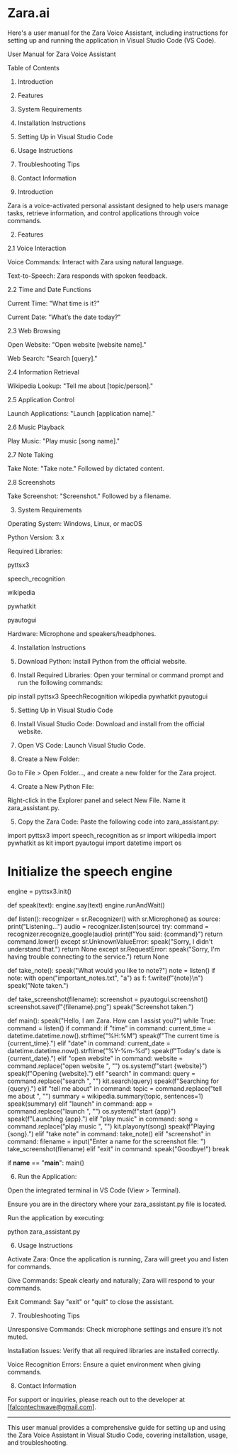 # Zara.ai
Here's a user manual for the Zara Voice Assistant, including instructions for setting up and running the application in Visual Studio Code (VS Code).

User Manual for Zara Voice Assistant

Table of Contents

1. Introduction


2. Features


3. System Requirements


4. Installation Instructions


5. Setting Up in Visual Studio Code


6. Usage Instructions


7. Troubleshooting Tips


8. Contact Information



1. Introduction

Zara is a voice-activated personal assistant designed to help users manage tasks, retrieve information, and control applications through voice commands.

2. Features

2.1 Voice Interaction

Voice Commands: Interact with Zara using natural language.

Text-to-Speech: Zara responds with spoken feedback.


2.2 Time and Date Functions

Current Time: "What time is it?"

Current Date: "What’s the date today?"


2.3 Web Browsing

Open Website: "Open website [website name]."

Web Search: "Search [query]."


2.4 Information Retrieval

Wikipedia Lookup: "Tell me about [topic/person]."


2.5 Application Control

Launch Applications: "Launch [application name]."


2.6 Music Playback

Play Music: "Play music [song name]."


2.7 Note Taking

Take Note: "Take note." Followed by dictated content.


2.8 Screenshots

Take Screenshot: "Screenshot." Followed by a filename.


3. System Requirements

Operating System: Windows, Linux, or macOS

Python Version: 3.x

Required Libraries:

pyttsx3

speech_recognition

wikipedia

pywhatkit

pyautogui


Hardware: Microphone and speakers/headphones.


4. Installation Instructions

1. Download Python: Install Python from the official website.


2. Install Required Libraries: Open your terminal or command prompt and run the following commands:

pip install pyttsx3 SpeechRecognition wikipedia pywhatkit pyautogui



5. Setting Up in Visual Studio Code

1. Install Visual Studio Code: Download and install from the official website.


2. Open VS Code: Launch Visual Studio Code.


3. Create a New Folder:

Go to File > Open Folder…, and create a new folder for the Zara project.



4. Create a New Python File:

Right-click in the Explorer panel and select New File. Name it zara_assistant.py.



5. Copy the Zara Code: Paste the following code into zara_assistant.py:

import pyttsx3
import speech_recognition as sr
import wikipedia
import pywhatkit as kit
import pyautogui
import datetime
import os

# Initialize the speech engine
engine = pyttsx3.init()

def speak(text):
    engine.say(text)
    engine.runAndWait()

def listen():
    recognizer = sr.Recognizer()
    with sr.Microphone() as source:
        print("Listening...")
        audio = recognizer.listen(source)
        try:
            command = recognizer.recognize_google(audio)
            print(f"You said: {command}")
            return command.lower()
        except sr.UnknownValueError:
            speak("Sorry, I didn't understand that.")
            return None
        except sr.RequestError:
            speak("Sorry, I'm having trouble connecting to the service.")
            return None

def take_note():
    speak("What would you like to note?")
    note = listen()
    if note:
        with open("important_notes.txt", "a") as f:
            f.write(f"{note}\n")
        speak("Note taken.")

def take_screenshot(filename):
    screenshot = pyautogui.screenshot()
    screenshot.save(f"{filename}.png")
    speak("Screenshot taken.")

def main():
    speak("Hello, I am Zara. How can I assist you?")
    while True:
        command = listen()
        if command:
            if "time" in command:
                current_time = datetime.datetime.now().strftime("%H:%M")
                speak(f"The current time is {current_time}.")
            elif "date" in command:
                current_date = datetime.datetime.now().strftime("%Y-%m-%d")
                speak(f"Today's date is {current_date}.")
            elif "open website" in command:
                website = command.replace("open website ", "")
                os.system(f"start {website}")
                speak(f"Opening {website}.")
            elif "search" in command:
                query = command.replace("search ", "")
                kit.search(query)
                speak(f"Searching for {query}.")
            elif "tell me about" in command:
                topic = command.replace("tell me about ", "")
                summary = wikipedia.summary(topic, sentences=1)
                speak(summary)
            elif "launch" in command:
                app = command.replace("launch ", "")
                os.system(f"start {app}")
                speak(f"Launching {app}.")
            elif "play music" in command:
                song = command.replace("play music ", "")
                kit.playonyt(song)
                speak(f"Playing {song}.")
            elif "take note" in command:
                take_note()
            elif "screenshot" in command:
                filename = input("Enter a name for the screenshot file: ")
                take_screenshot(filename)
            elif "exit" in command:
                speak("Goodbye!")
                break

if __name__ == "__main__":
    main()


6. Run the Application:

Open the integrated terminal in VS Code (View > Terminal).

Ensure you are in the directory where your zara_assistant.py file is located.

Run the application by executing:

python zara_assistant.py




6. Usage Instructions

Activate Zara: Once the application is running, Zara will greet you and listen for commands.

Give Commands: Speak clearly and naturally; Zara will respond to your commands.

Exit Command: Say "exit" or "quit" to close the assistant.


7. Troubleshooting Tips

Unresponsive Commands: Check microphone settings and ensure it’s not muted.

Installation Issues: Verify that all required libraries are installed correctly.

Voice Recognition Errors: Ensure a quiet environment when giving commands.


8. Contact Information

For support or inquiries, please reach out to the developer at [falcontechwave@gmail.com].


---

This user manual provides a comprehensive guide for setting up and using the Zara Voice Assistant in Visual Studio Code, covering installation, usage, and troubleshooting.

